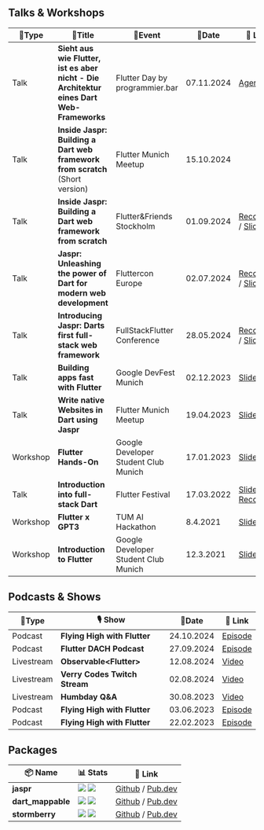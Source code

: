 ## Talks & Workshops

| 📢Type   | 💬Title                                                                                  | 📍Event                              | 📆Date     | 🔗 Link                                                                                                                                                           |
|----------|------------------------------------------------------------------------------------------|--------------------------------------|------------|-------------------------------------------------------------------------------------------------------------------------------------------------------------------| 
| Talk     | **Sieht aus wie Flutter, ist es aber nicht - Die Architektur eines Dart Web-Frameworks** | Flutter Day by programmier.bar       | 07.11.2024 | [Agenda](https://flutterday.programmier.bar/)                                                                                                                     |
| Talk     | **Inside Jaspr: Building a Dart web framework from scratch** (Short version)             | Flutter Munich Meetup                | 15.10.2024 |                                                                                                                                                                   |
| Talk     | **Inside Jaspr: Building a Dart web framework from scratch**                             | Flutter&Friends Stockholm            | 01.09.2024 | [Recording](https://www.youtube.com/watch?v=j2rODBDY0G8&t=144s&ab_channel=Flutter%26Friends) / [Slides](resources/flutternfriends_slides.pdf)                     |
| Talk     | **Jaspr: Unleashing the power of Dart for modern web development**                       | Fluttercon Europe                    | 02.07.2024 | [Recording](https://www.droidcon.com/2024/09/03/jaspr-unleashing-the-power-of-dart-for-modern-web-development/) / [Slides](resources/fluttercon_slides.pdf)       |
| Talk     | **Introducing Jaspr: Darts first full-stack web framework**                              | FullStackFlutter Conference          | 28.05.2024 | [Recording](https://www.youtube.com/watch?v=NONg5Fi5oQ8) / [Slides](resources/fullstackflutter_slides.pdf)                                                        |
| Talk     | **Building apps fast with Flutter**                                                      | Google DevFest Munich                | 02.12.2023 | [Slides](https://www.canva.com/design/DAF1wDLTTsI/L5dXKCdYhFuv2fauORSogw/view?utm_content=DAF1wDLTTsI&utm_campaign=designshare&utm_medium=link&utm_source=editor) |
| Talk     | **Write native Websites in Dart using Jaspr**                                            | Flutter Munich Meetup                | 19.04.2023 | [Slides](https://www.canva.com/design/DAFgb9LFMTs/yo1RupgM6oIPkzhpQevg4g/view?utm_content=DAFgb9LFMTs&utm_campaign=designshare&utm_medium=link&utm_source=editor) |
| Workshop | **Flutter Hands-On**                                                                     | Google Developer Student Club Munich | 17.01.2023 | [Slides](https://docs.google.com/presentation/d/11OHDwZ56QaOASoJ1-5x4shw8RCkyQp4DMR0ryVjHGkw/edit?usp=sharing)                                                    |
| Talk     | **Introduction into full-stack Dart**                                                    | Flutter Festival                     | 17.03.2022 | [Slides](https://docs.google.com/presentation/d/1VE1ERRZm6uzMBcZ35ZoTL2x7ND4o_WEXq8Vv0brTnh0/edit?usp=sharing) / [Recording](https://youtu.be/hC7MEygWn0k)        |
| Workshop | **Flutter x GPT3**                                                                       | TUM AI Hackathon                     | 8.4.2021   | [Slides](https://docs.google.com/presentation/d/1TkBvNriv_hfbRFHrDY8td5nYCMOx_D_7XkqkImkktGs/edit?usp=sharing)                                                    |
| Workshop | **Introduction to Flutter**                                                              | Google Developer Student Club Munich | 12.3.2021  | [Slides](https://docs.google.com/presentation/d/1yd9VY2wY2LHzgUBDXVSIMTP4wY9Z77FkRf3oirGA1XY/edit?usp=sharing)                                                    |

## Podcasts & Shows

| 📢Type     | 🎙️ Show                      | 📆Date     | 🔗 Link                                                                                      |
|------------|-------------------------------|------------|----------------------------------------------------------------------------------------------|
| Podcast    | **Flying High with Flutter**  | 24.10.2024 | [Episode](https://open.spotify.com/episode/5HO6UazwBd8FhJuHb8hO5e?si=79b8286769f44cd1)       |
| Podcast    | **Flutter DACH Podcast**      | 27.09.2024 | [Episode](https://open.spotify.com/episode/1bFZFoEAPH06OtBC83uCzZ?si=iNdbK1X0SySPVqas6L60Pw) |
| Livestream | **Observable\<Flutter\>**     | 12.08.2024 | [Video](https://www.youtube.com/watch?v=80sZBijcRa8&t=1s&ab_channel=Flutter)                 |
| Livestream | **Verry Codes Twitch Stream** | 02.08.2024 | [Video](https://www.youtube.com/watch?v=b0Y0veB_K6c&ab_channel=VerryCodes)                   |
| Livestream | **Humbday Q&A**               | 30.08.2023 | [Video](https://www.youtube.com/live/ktfETmAwisQ?si=TfnqMQyjrfqdMPFJ)                        |
| Podcast    | **Flying High with Flutter**  | 03.06.2023 | [Episode](https://open.spotify.com/episode/0l0jqP1aRGiT292j5DQ300?si=LBYaAapsSKmk-Zle_AKKDA) |
| Podcast    | **Flying High with Flutter**  | 22.02.2023 | [Episode](https://open.spotify.com/episode/1j69pbMhIeOqCvWDjypVzN?si=7a2d41f21d7447c3)       |

## Packages

| 📦 Name           | 📊 Stats                                                                                                                                                                                                                      | 🔗 Link                                                                                                 |
|-------------------|-------------------------------------------------------------------------------------------------------------------------------------------------------------------------------------------------------------------------------|---------------------------------------------------------------------------------------------------------|
| **jaspr**         | ![](https://img.shields.io/github/stars/schultek/jaspr?style=flat&logo=github&color=8957e5&labelColor=333940) ![](https://img.shields.io/pub/likes/jaspr?style=flat&logo=dart&color=00589B&labelColor=333940)                 | [Github](https://github.com/schultek/jaspr) / [Pub.dev](https://pub.dev/packages/jaspr)                 |
| **dart_mappable** | ![](https://img.shields.io/github/stars/schultek/dart_mappable?style=flat&logo=github&color=8957e5&labelColor=333940) ![](https://img.shields.io/pub/likes/dart_mappable?style=flat&logo=dart&color=00589B&labelColor=333940) | [Github](https://github.com/schultek/dart_mappable) / [Pub.dev](https://pub.dev/packages/dart_mappable) |
| **stormberry**    | ![](https://img.shields.io/github/stars/schultek/stormberry?style=flat&logo=github&color=8957e5&labelColor=333940) ![](https://img.shields.io/pub/likes/stormberry?style=flat&logo=dart&color=00589B&labelColor=333940)       | [Github](https://github.com/schultek/stormberry) / [Pub.dev](https://pub.dev/packages/stormberry)       |
